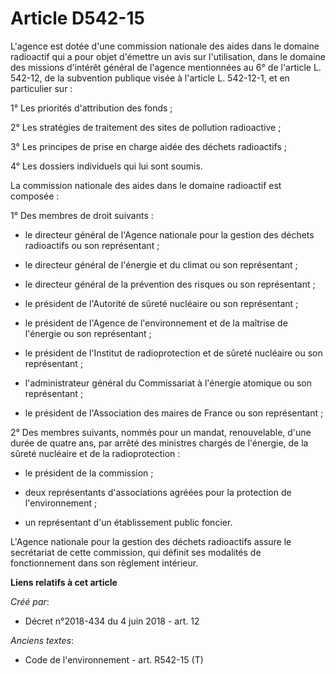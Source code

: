 # Article D542-15

L'agence est dotée d'une commission nationale des aides dans le domaine radioactif qui a pour objet d'émettre un avis sur
l'utilisation, dans le domaine des missions d'intérêt général de l'agence mentionnées au 6° de l'article L. 542-12, de la
subvention publique visée à l'article L. 542-12-1, et en particulier sur :

1° Les priorités d'attribution des fonds ;

2° Les stratégies de traitement des sites de pollution radioactive ;

3° Les principes de prise en charge aidée des déchets radioactifs ;

4° Les dossiers individuels qui lui sont soumis.

La commission nationale des aides dans le domaine radioactif est composée :

1° Des membres de droit suivants :

- le directeur général de l'Agence nationale pour la gestion des déchets radioactifs ou son représentant ;

- le directeur général de l'énergie et du climat ou son représentant ;

- le directeur général de la prévention des risques ou son représentant ;

- le président de l'Autorité de sûreté nucléaire ou son représentant ;

- le président de l'Agence de l'environnement et de la maîtrise de l'énergie ou son représentant ;

- le président de l'Institut de radioprotection et de sûreté nucléaire ou son représentant ;

- l'administrateur général du Commissariat à l'énergie atomique ou son représentant ;

- le président de l'Association des maires de France ou son représentant ;

2° Des membres suivants, nommés pour un mandat, renouvelable, d'une durée de quatre ans, par arrêté des ministres chargés de
l'énergie, de la sûreté nucléaire et de la radioprotection :

- le président de la commission ;

- deux représentants d'associations agréées pour la protection de l'environnement ;

- un représentant d'un établissement public foncier.

L'Agence nationale pour la gestion des déchets radioactifs assure le secrétariat de cette commission, qui définit ses
modalités de fonctionnement dans son règlement intérieur.

**Liens relatifs à cet article**

_Créé par_:

  - Décret n°2018-434 du 4 juin 2018 - art. 12

_Anciens textes_:

  - Code de l'environnement - art. R542-15 (T)
